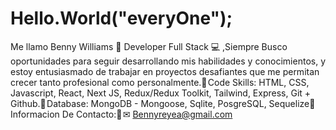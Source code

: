 
# Hello.World("everyOne");


Me llamo Benny Williams 🧑 Developer Full Stack 💻 ,Siempre Busco oportunidades para seguir desarrollando mis habilidades y conocimientos, y estoy entusiasmado de trabajar en proyectos desafiantes que me permitan crecer tanto profesional como personalmente.🔌 Code Skills: HTML, CSS, Javascript, React, Next JS, Redux/Redux Toolkit, Tailwind, Express, Git + Github.🔌 Database: MongoDB - Mongoose, Sqlite, PosgreSQL, Sequelize🔌 Informacion De Contacto:🔻 ✉ Bennyreyea@gmail.com
